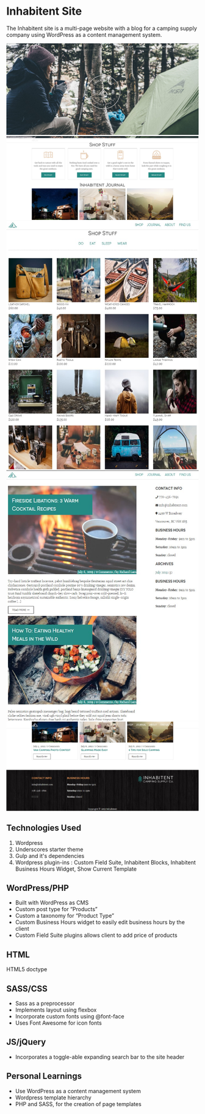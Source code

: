 # Inhabitent Site

The Inhabitent site is a multi-page website with a blog for a camping supply company using WordPress as a content management system.

![](themes/mastertheme/images/screenshot_tent1.jpg)
![](themes/mastertheme/images/screenshot_tent2.jpg)
![](themes/mastertheme/images/screenshot_tent3.jpg)
![](themes/mastertheme/images/screenshot_tent4.jpg)
![](themes/mastertheme/images/screenshot_tent5.jpg)

## Technologies Used

1. Wordpress 
2. Underscores starter theme
3. Gulp and it's dependencies
4. Wordpress plugin-ins : Custom Field Suite, Inhabitent Blocks, Inhabitent Business Hours Widget, Show Current Template

## WordPress/PHP

* Built with WordPress as CMS
* Custom post type for “Products”
* Custom a taxonomy for “Product Type”
* Custom Business Hours widget to easily edit business hours by the client
* Custom Field Suite plugins allows client to add price of products

## HTML

HTML5 doctype

## SASS/CSS

* Sass as a preprocessor
* Implements layout using flexbox
* Incorporate custom fonts using @font-face
* Uses Font Awesome for icon fonts

## JS/jQuery

* Incorporates a toggle-able expanding search bar to the site header

## Personal Learnings

* Use WordPress as a content management system
* Wordpress template hierarchy
* PHP and SASS, for the creation of page templates


